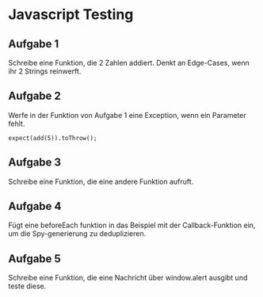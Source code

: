 # Javascript Testing

## Aufgabe 1
Schreibe eine Funktion, die 2 Zahlen addiert.
Denkt an Edge-Cases, wenn ihr 2 Strings reinwerft.

## Aufgabe 2
Werfe in der Funktion von Aufgabe 1 eine Exception, wenn ein Parameter fehlt.

````expect(add(5)).toThrow();````

## Aufgabe 3
Schreibe eine Funktion, die eine andere Funktion aufruft.

## Aufgabe 4
Fügt eine beforeEach funktion in das Beispiel mit der Callback-Funktion ein, um die Spy-generierung zu deduplizieren.

## Aufgabe 5
Schreibe eine Funktion, die eine Nachricht über window.alert ausgibt und teste diese.